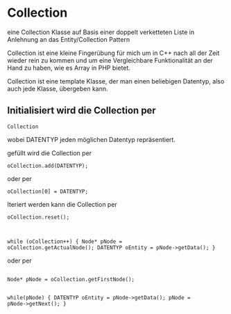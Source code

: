 Collection
==========
eine Collection Klasse auf Basis einer doppelt verketteten Liste in Anlehnung an das Entity/Collection Pattern


Collection ist eine kleine Fingerübung für mich um in C++ nach all der Zeit wieder rein zu kommen und um eine Vergleichbare Funktionalität an der Hand zu haben, wie es Array in PHP bietet.

Collection ist eine template Klasse, der man einen beliebigen Datentyp, also auch jede Klasse, übergeben kann.

Initialisiert wird die Collection per
-------------------------------------

<code>Collection<DATENTYP></code>

wobei DATENTYP jeden möglichen Datentyp repräsentiert.

gefüllt wird die Collection per

<code>oCollection.add(DATENTYP);</code>

oder per

<code>oCollection[0] = DATENTYP;</code>

Iteriert werden kann die Collection per

<code>oCollection.reset();

while (oCollection++) {
  Node<DATENTYP>* pNode = oCollection.getActualNode();
  DATENTYP oEntity = pNode->getData();
}
</code>

oder per

<code>
Node<DATENTYP>* pNode = oCollection.getFirstNode();

while(pNode) {
  DATENTYP oEntity = pNode->getData();
  pNode = pNode->getNext();
}
</code>
